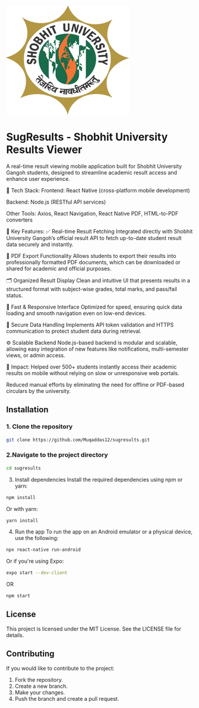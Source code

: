 

![App Screenshot](./assets/logo.png)

# SugResults - Shobhit University Results Viewer

A real-time result viewing mobile application built for Shobhit University Gangoh students, designed to streamline academic result access and enhance user experience.

🔧 Tech Stack:
Frontend: React Native (cross-platform mobile development)

Backend: Node.js (RESTful API services)

Other Tools: Axios, React Navigation, React Native PDF, HTML-to-PDF converters

🌟 Key Features:
✅ Real-time Result Fetching
Integrated directly with Shobhit University Gangoh’s official result API to fetch up-to-date student result data securely and instantly.

🧾 PDF Export Functionality
Allows students to export their results into professionally formatted PDF documents, which can be downloaded or shared for academic and official purposes.

🗂️ Organized Result Display
Clean and intuitive UI that presents results in a structured format with subject-wise grades, total marks, and pass/fail status.

🔄 Fast & Responsive Interface
Optimized for speed, ensuring quick data loading and smooth navigation even on low-end devices.

🔐 Secure Data Handling
Implements API token validation and HTTPS communication to protect student data during retrieval.

⚙️ Scalable Backend
Node.js-based backend is modular and scalable, allowing easy integration of new features like notifications, multi-semester views, or admin access.

🎯 Impact:
Helped over 500+ students instantly access their academic results on mobile without relying on slow or unresponsive web portals.

Reduced manual efforts by eliminating the need for offline or PDF-based circulars by the university.

## Installation

### 1. Clone the repository

```bash
git clone https://github.com/Muqaddas12/sugresults.git
```
### 2.Navigate to the project directory
```` bash
cd sugresults
````
3. Install dependencies
Install the required dependencies using npm or yarn:
```` bash
npm install
````
Or with yarn:
````bash
yarn install
````
4. Run the app
To run the app on an Android emulator or a physical device, use the following:
```` bash
npx react-native run-android
````
Or if you're using Expo:
```` bash
expo start --dev-client
````
OR
```` bash
npm start
````

## License

This project is licensed under the MIT License. See the LICENSE file for details.

## Contributing

If you would like to contribute to the project:

1. Fork the repository.
2. Create a new branch.
3. Make your changes.
4. Push the branch and create a pull request.


